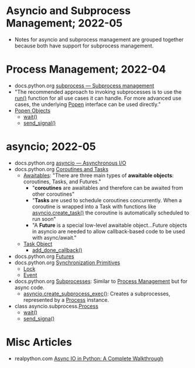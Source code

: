 # Asyncio and Subprocess Management; 2022-05
* Notes for asyncio and subprocess management are grouped together because both
  have support for subprocess management.

# Process Management; 2022-04 <span id=proc-manangement-220401 />
* docs.python.org [subprocess — Subprocess management](https://docs.python.org/3/library/subprocess.html)
* "The recommended approach to invoking subprocesses is to use the
  [run()](https://docs.python.org/3/library/subprocess.html#subprocess.run)
  function for all use cases it can handle. For more advanced use cases, the
  underlying [Popen](https://docs.python.org/3/library/subprocess.html#subprocess.Popen)
  interface can be used directly."
* [Popen Objects](https://docs.python.org/3/library/subprocess.html#popen-objects)
  * [wait()](https://docs.python.org/3/library/subprocess.html#subprocess.Popen.wait)
  * [send_signal()](https://docs.python.org/3/library/subprocess.html#subprocess.Popen.send_signal)

# asyncio; 2022-05
* docs.python.org [asyncio — Asynchronous I/O](https://docs.python.org/3/library/asyncio.html)
* docs.python.org [Coroutines and Tasks](https://docs.python.org/3/library/asyncio-task.html)
  * [Awaitables](https://docs.python.org/3/library/asyncio-task.html#awaitables):
    "There are three main types of __awaitable objects__: coroutines, Tasks, and Futures."
    * "__coroutines__ are awaitables and therefore can be awaited from other coroutines"
    * "__Tasks__ are used to schedule coroutines concurrently.  When a coroutine is
      wrapped into a Task with functions like
      [asyncio.create_task()](https://docs.python.org/3/library/asyncio-task.html#asyncio.create_task)
      the coroutine is automatically scheduled to run soon"
    * "A __Future__ is a special low-level awaitable object...Future objects in
      asyncio are needed to allow callback-based code to be used with
      async/await."
  * [Task Object](https://docs.python.org/3/library/asyncio-task.html#task-object)
    * [add_done_callback()](https://docs.python.org/3/library/asyncio-task.html#asyncio.Task.add_done_callback)
* docs.python.org [Futures](https://docs.python.org/3/library/asyncio-future.html)
* docs.python.org [Synchronization Primitives](https://docs.python.org/3/library/asyncio-sync.html)
  * [Lock](https://docs.python.org/3/library/asyncio-sync.html#asyncio.Lock)
  * [Event](https://docs.python.org/3/library/asyncio-sync.html#asyncio.Event)
* docs.python.org [Subprocesses](https://docs.python.org/3/library/asyncio-subprocess.html):
  Similar to [Process Management](#proc-manangement-220401) but for async code.
  * [asyncio.create_subprocess_exec()](https://docs.python.org/3/library/asyncio-subprocess.html#asyncio.create_subprocess_exec): 
    Creates a subprocesses, represented by a 
    [Process](https://docs.python.org/3/library/asyncio-subprocess.html#asyncio.asyncio.subprocess.Process)
    instance.
* class asyncio.subprocess.[Process](https://docs.python.org/3/library/asyncio-subprocess.html#asyncio.asyncio.subprocess.Process)
  * [wait()](https://docs.python.org/3/library/asyncio-subprocess.html#asyncio.asyncio.subprocess.Process.wait)
  * [send_signa()](https://docs.python.org/3/library/asyncio-subprocess.html#asyncio.asyncio.subprocess.Process.send_signal)

# Misc Articles
* realpython.com [Async IO in Python: A Complete Walkthrough](https://realpython.com/async-io-python/)
